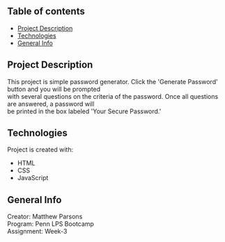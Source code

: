 ## Table of contents
* [Project Description](#project-description)
* [Technologies](#technologies)
* [General Info](#general-info)

## Project Description
This project is simple password generator.  Click the 'Generate Password' button and you will be prompted  
with several questions on the criteria of the password. Once all questions are answered, a password will  
be printed in the box labeled 'Your Secure Password.'
	
## Technologies
Project is created with:
* HTML
* CSS
* JavaScript
	
## General Info
Creator: Matthew Parsons   
Program: Penn LPS Bootcamp  
Assignment: Week-3  
